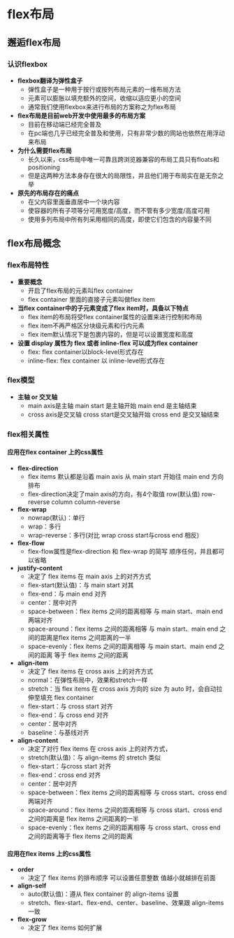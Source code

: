 # flex布局

## 邂逅flex布局
### 认识flexbox
- **flexbox翻译为弹性盒子**
  - 弹性盒子是一种用于按行或按列布局元素的一维布局方法
  - 元素可以膨胀以填充额外的空间，收缩以适应更小的空间
  - 通常我们使用flexbox来进行布局的方案称之为flex布局
- **flex布局是目前web开发中使用最多的布局方案**
  - 目前在移动端已经完全普及
  - 在pc端也几乎已经完全普及和使用，只有非常少数的网站也依然在用浮动来布局
- **为什么需要flex布局**
  - 长久以来，css布局中唯一可靠且跨浏览器兼容的布局工具只有floats和positioning
  - 但是这两种方法本身存在很大的局限性，并且他们用于布局实在是无奈之举
- **原先的布局存在的痛点**
  - 在父内容里面垂直居中一个块内容
  - 使容器的所有子项等分可用宽度/高度，而不管有多少宽度/高度可用
  - 使用多列布局中所有列采用相同的高度，即使它们包含的内容量不同
## flex布局概念
### flex布局特性
- **重要概念**
  - 开启了flex布局的元素叫flex container
  - flex container 里面的直接子元素叫做flex item
- **当flex container中的子元素变成了flex item时，具备以下特点**
  - flex item的布局将受flex container属性的设置来进行控制和布局
  - flex item不再严格区分块级元素和行内元素
  - flex item默认情况下是包裹内容的，但是可以设置宽度和高度
- **设置 display 属性为 flex 或者 inline-flex 可以成为flex container**
  - flex: flex container以block-level形式存在
  - inline-flex: flex container 以 inline-level形式存在
### flex模型
- **主轴 or 交叉轴**
  - main axis是主轴 main start 是主轴开始 main end 是主轴结束
  - cross axis是交叉轴 cross start是交叉轴开始 cross end 是交叉轴结束 
### flex相关属性
#### 应用在flex container 上的css属性
- **flex-direction**
  - flex items 默认都是沿着 main axis 从 main start 开始往 main end 方向排布
  - flex-direction决定了main axis的方向，有4个取值 row(默认值) row-reverse column column-reverse
- **flex-wrap**
  - nowrap(默认)：单行
  - wrap：多行
  - wrap-reverse：多行(对比 wrap cross start与cross end 相反)
- **flex-flow**
  - flex-flow属性是flex-direction 和 flex-wrap 的简写 顺序任何，并且都可以省略
- **justify-content**
  - 决定了 flex items 在 main axis 上的对齐方式
  - flex-start(默认值)：与 main start 对其
  - flex-end：与 main end 对齐
  - center：居中对齐
  - space-between：flex items 之间的距离相等 与 main start、main end两端对齐
  - space-around：flex items 之间的距离相等 与 main start、main end 之间的距离是flex items 之间距离的一半
  - space-evenly：flex items 之间的距离相等 与 main start、main end 之间的距离 等于 flex items 之间的距离
- **align-item**
  - 决定了 flex items 在 cross axis 上的对齐方式
  - normal：在弹性布局中，效果和stretch一样
  - stretch：当 flex items 在 cross axis 方向的 size 为 auto 时，会自动拉伸至填充 flex container
  - flex-start：与 cross start 对齐
  - flex-end：与 cross end 对齐
  - center：居中对齐
  - baseline：与基线对齐
- **align-content**
  - 决定了对行 flex items 在 cross axis 上的对齐方式，
  - stretch(默认值)：与 align-items 的 stretch 类似
  - flex-start：与cross start 对齐
  - flex-end：cross end 对齐
  - center：居中对齐
  - space-between：flex items 之间的距离相等 与 cross start、cross end两端对齐
  - space-around：flex items 之间的距离相等 与 cross start、cross end 之间的距离是 flex items 之间距离的一半
  - space-evenly：flex items 之间的距离相等 与 cross start、cross end 之间的距离等于 flex items 之间的距离
#### 应用在flex items 上的css属性
- **order**
  - 决定了 flex items 的排布顺序 可以设置任意整数 值越小就越排在前面
- **align-self**
  -  auto(默认值)：遵从 flex container 的 align-items 设置
  - stretch、flex-start、flex-end、center、baseline、效果跟 align-items 一致
- **flex-grow**
  - 决定了 flex items 如何扩展

